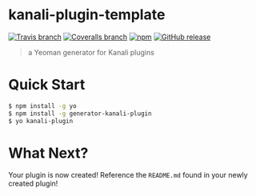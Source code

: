 # kanali-plugin-template

[![Travis branch](https://img.shields.io/travis/northwesternmutual/kanali-plugin-template/master.svg?style=flat-square)](https://travis-ci.org/northwesternmutual/kanali-plugin-template?branch=master) [![Coveralls branch](https://img.shields.io/coveralls/northwesternmutual/kanali-plugin-template/master.svg?style=flat-square)](https://coveralls.io/github/northwesternmutual/kanali-plugin-template?branch=master) [![npm](https://img.shields.io/npm/frankgreco/generator-kanali-plugin.svg?style=flat-square)](https://www.npmjs.com/package/generator-kanali-plugin) [![GitHub release](https://img.shields.io/github/release/northwesternmutual/kanali-plugin-template.svg?style=flat-square)](https://github.com/northwesternmutual/kanali-plugin-template/releases)

> a Yeoman generator for Kanali plugins

# Quick Start

```sh
$ npm install -g yo
$ npm install -g generator-kanali-plugin
$ yo kanali-plugin
```

# What Next?
Your plugin is now created! Reference the `README.md` found in your newly created plugin!


